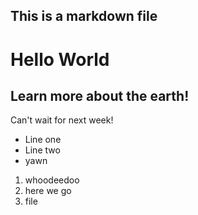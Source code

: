 ## This is a markdown file

# Hello World
## Learn more about the earth!
Can't wait for next week!

* Line one
* Line two
* yawn

1. whoodeedoo
1. here we go
1. file
